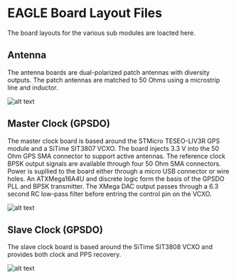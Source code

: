 # EAGLE Board Layout Files
The board layouts for the various sub modules are loacted here.

## Antenna
The antenna boards are dual-polarized patch antennas with diversity outputs.  The patch antennas are matched to 50 Ohms using a microstrip line and inductor.

![alt text][antenna]

## Master Clock (GPSDO)
The master clock board is based around the STMicro TESEO-LIV3R GPS module and a SiTime SIT3807 VCXO.  The board injects 3.3 V into the 50 Ohm GPS SMA connector to support active antennas.  The reference clock BPSK output signals are available through four 50 Ohm SMA connectors.  Power is supllied to the board either through a micro USB connector or wire holes.  An ATXMega16A4U and discrete logic form the basis of the GPSDO PLL and BPSK transmitter.  The XMega DAC output passes through a 6.3 second RC low-pass filter before entring the control pin on the VCXO.

![alt text][clk_master]

## Slave Clock (GPSDO)
The slave clock board is based around the SiTime SIT3808 VCXO and provides both clock and PPS recovery.

![alt text][clk_slave]


[antenna]: https://github.com/rjrouquette/radio_astronomy/raw/master/images/antenna_layout.png "Antenna Layout"
[clk_master]: https://github.com/rjrouquette/radio_astronomy/raw/master/images/master_clock_layout.png "Master Clock Layout"
[clk_slave]: https://github.com/rjrouquette/radio_astronomy/raw/master/images/slave_clock_layout.png "Slave Clock Layout"
